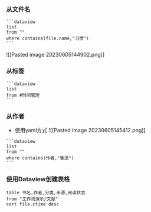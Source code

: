 ### 从文件名

````
```dataview
list 
from ""
where contains(file.name,"习惯")
```
````

![[Pasted image 20230605144902.png]]

### 从标签

````
```dataview
list
from #时间管理 
```
````


### 从作者

- 使用yaml方式
![[Pasted image 20230605145412.png]]


````
```dataview
list 
from ""
where contains(作者,"鲁迅")
```
````


### 使用Dataview创建表格

```dataview
table 书名,作者,分类,来源,阅读状态
from "工作流演示/文献"
sort file.ctime desc
```


